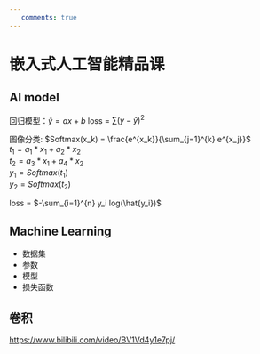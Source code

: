 ```yaml
---
   comments: true
---
```


# 嵌入式人工智能精品课

## AI model
回归模型：$\hat{y} = ax + b$
loss = $\sum (y - \hat{y})^2$

图像分类: $Softmax(x_k) = \frac{e^{x_k}}{\sum_{j=1}^{k} e^{x_j}}$  
$t_1 = a_1 * x_1 + a_2 * x_2$  
$t_2 = a_3 * x_1 + a_4 * x_2$  
$y_1 = Softmax(t_1)$  
$y_2 = Softmax(t_2)$

loss = $-\sum_{i=1}^{n} y_i log(\hat{y_i})$

## Machine Learning
- 数据集
- 参数
- 模型
- 损失函数

## 卷积
<https://www.bilibili.com/video/BV1Vd4y1e7pj/>